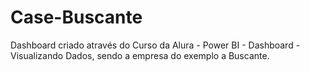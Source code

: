 # Case-Buscante
Dashboard criado através do Curso da Alura - Power BI - Dashboard - Visualizando Dados, sendo a empresa do exemplo a Buscante.
